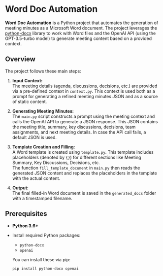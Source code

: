 # Word Doc Automation

**Word Doc Automation** is a Python project that automates the generation of meeting minutes as a Microsoft Word document. The project leverages the [python-docx](https://python-docx.readthedocs.io/) library to work with Word files and the OpenAI API (using the GPT-3.5-turbo model) to generate meeting content based on a provided context.

## Overview

The project follows these main steps:

1. **Input Context:**  
   The meeting details (agenda, discussions, decisions, etc.) are provided via a pre-defined context in `context.py`. This context is used both as a prompt for generating a refined meeting minutes JSON and as a source of static content.

2. **Generating Meeting Minutes:**  
   The `main.py` script constructs a prompt using the meeting context and calls the OpenAI API to generate a JSON response. This JSON contains the meeting title, summary, key discussions, decisions, team assignments, and next meeting details. In case the API call fails, a default JSON is used.

3. **Template Creation and Filling:**  
   A Word template is created using `template.py`. This template includes placeholders (denoted by `{}`) for different sections like Meeting Summary, Key Discussions, Decisions, etc.  
   The function `fill_template_document` in `main.py` then reads the generated JSON content and replaces the placeholders in the template with the actual content.

4. **Output:**  
   The final filled-in Word document is saved in the `generated_docs` folder with a timestamped filename.

## Prerequisites

- **Python 3.6+**
- Install required Python packages:
  - `python-docx`
  - `openai`

  You can install these via pip:

  ```bash
  pip install python-docx openai
